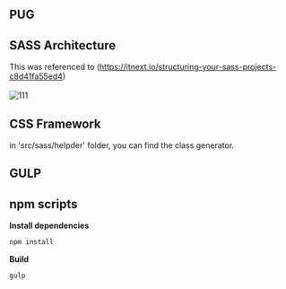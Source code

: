 ## PUG

## SASS Architecture
This was referenced to (https://itnext.io/structuring-your-sass-projects-c8d41fa55ed4)<br><br>
![111](https://user-images.githubusercontent.com/65330249/119802842-deeb9200-bf19-11eb-807a-a6e81b90040a.png)
<br>

## CSS Framework
in 'src/sass/helpder' folder, you can find the class generator.

## GULP

## npm scripts

**Install dependencies**

```zsh
npm install
```

**Build**

```zsh
gulp
```
